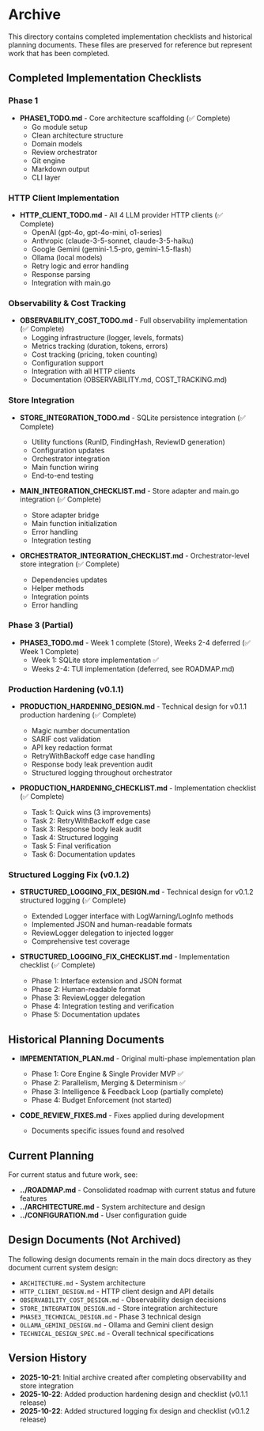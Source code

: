 # Archive

This directory contains completed implementation checklists and historical planning documents. These files are preserved for reference but represent work that has been completed.

## Completed Implementation Checklists

### Phase 1
- **PHASE1_TODO.md** - Core architecture scaffolding (✅ Complete)
  - Go module setup
  - Clean architecture structure
  - Domain models
  - Review orchestrator
  - Git engine
  - Markdown output
  - CLI layer

### HTTP Client Implementation
- **HTTP_CLIENT_TODO.md** - All 4 LLM provider HTTP clients (✅ Complete)
  - OpenAI (gpt-4o, gpt-4o-mini, o1-series)
  - Anthropic (claude-3-5-sonnet, claude-3-5-haiku)
  - Google Gemini (gemini-1.5-pro, gemini-1.5-flash)
  - Ollama (local models)
  - Retry logic and error handling
  - Response parsing
  - Integration with main.go

### Observability & Cost Tracking
- **OBSERVABILITY_COST_TODO.md** - Full observability implementation (✅ Complete)
  - Logging infrastructure (logger, levels, formats)
  - Metrics tracking (duration, tokens, errors)
  - Cost tracking (pricing, token counting)
  - Configuration support
  - Integration with all HTTP clients
  - Documentation (OBSERVABILITY.md, COST_TRACKING.md)

### Store Integration
- **STORE_INTEGRATION_TODO.md** - SQLite persistence integration (✅ Complete)
  - Utility functions (RunID, FindingHash, ReviewID generation)
  - Configuration updates
  - Orchestrator integration
  - Main function wiring
  - End-to-end testing

- **MAIN_INTEGRATION_CHECKLIST.md** - Store adapter and main.go integration (✅ Complete)
  - Store adapter bridge
  - Main function initialization
  - Error handling
  - Integration testing

- **ORCHESTRATOR_INTEGRATION_CHECKLIST.md** - Orchestrator-level store integration (✅ Complete)
  - Dependencies updates
  - Helper methods
  - Integration points
  - Error handling

### Phase 3 (Partial)
- **PHASE3_TODO.md** - Week 1 complete (Store), Weeks 2-4 deferred (✅ Week 1 Complete)
  - Week 1: SQLite store implementation ✅
  - Weeks 2-4: TUI implementation (deferred, see ROADMAP.md)

### Production Hardening (v0.1.1)
- **PRODUCTION_HARDENING_DESIGN.md** - Technical design for v0.1.1 production hardening (✅ Complete)
  - Magic number documentation
  - SARIF cost validation
  - API key redaction format
  - RetryWithBackoff edge case handling
  - Response body leak prevention audit
  - Structured logging throughout orchestrator

- **PRODUCTION_HARDENING_CHECKLIST.md** - Implementation checklist (✅ Complete)
  - Task 1: Quick wins (3 improvements)
  - Task 2: RetryWithBackoff edge case
  - Task 3: Response body leak audit
  - Task 4: Structured logging
  - Task 5: Final verification
  - Task 6: Documentation updates

### Structured Logging Fix (v0.1.2)
- **STRUCTURED_LOGGING_FIX_DESIGN.md** - Technical design for v0.1.2 structured logging (✅ Complete)
  - Extended Logger interface with LogWarning/LogInfo methods
  - Implemented JSON and human-readable formats
  - ReviewLogger delegation to injected logger
  - Comprehensive test coverage

- **STRUCTURED_LOGGING_FIX_CHECKLIST.md** - Implementation checklist (✅ Complete)
  - Phase 1: Interface extension and JSON format
  - Phase 2: Human-readable format
  - Phase 3: ReviewLogger delegation
  - Phase 4: Integration testing and verification
  - Phase 5: Documentation updates

## Historical Planning Documents

- **IMPEMENTATION_PLAN.md** - Original multi-phase implementation plan
  - Phase 1: Core Engine & Single Provider MVP ✅
  - Phase 2: Parallelism, Merging & Determinism ✅
  - Phase 3: Intelligence & Feedback Loop (partially complete)
  - Phase 4: Budget Enforcement (not started)

- **CODE_REVIEW_FIXES.md** - Fixes applied during development
  - Documents specific issues found and resolved

## Current Planning

For current status and future work, see:
- **../ROADMAP.md** - Consolidated roadmap with current status and future features
- **../ARCHITECTURE.md** - System architecture and design
- **../CONFIGURATION.md** - User configuration guide

## Design Documents (Not Archived)

The following design documents remain in the main docs directory as they document current system design:
- `ARCHITECTURE.md` - System architecture
- `HTTP_CLIENT_DESIGN.md` - HTTP client design and API details
- `OBSERVABILITY_COST_DESIGN.md` - Observability design decisions
- `STORE_INTEGRATION_DESIGN.md` - Store integration architecture
- `PHASE3_TECHNICAL_DESIGN.md` - Phase 3 technical design
- `OLLAMA_GEMINI_DESIGN.md` - Ollama and Gemini client design
- `TECHNICAL_DESIGN_SPEC.md` - Overall technical specifications

## Version History

- **2025-10-21**: Initial archive created after completing observability and store integration
- **2025-10-22**: Added production hardening design and checklist (v0.1.1 release)
- **2025-10-22**: Added structured logging fix design and checklist (v0.1.2 release)
